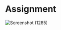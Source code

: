 # Assignment
![Screenshot (1285)](https://user-images.githubusercontent.com/82999506/127769167-615163ec-e49d-4af1-8e17-c76a7e3a6f16.png)
